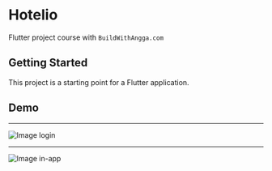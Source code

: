 # Hotelio

Flutter project course with `BuildWithAngga.com`

## Getting Started

This project is a starting point for a Flutter application.

## **Demo**
---
![Image login](asset\login-app.gif)

---

![Image in-app](asset\in-app.gif)
